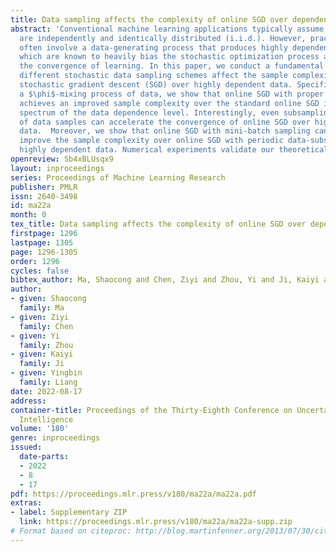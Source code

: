 ```yaml
---
title: Data sampling affects the complexity of online SGD over dependent data
abstract: 'Conventional machine learning applications typically assume that data samples
  are independently and identically distributed (i.i.d.). However, practical scenarios
  often involve a data-generating process that produces highly dependent data samples,
  which are known to heavily bias the stochastic optimization process and slow down
  the convergence of learning. In this paper, we conduct a fundamental study on how
  different stochastic data sampling schemes affect the sample complexity of online
  stochastic gradient descent (SGD) over highly dependent data. Specifically, with
  a $\phi$-mixing process of data, we show that online SGD with proper periodic data-subsampling
  achieves an improved sample complexity over the standard online SGD in the full
  spectrum of the data dependence level. Interestingly, even subsampling a subset
  of data samples can accelerate the convergence of online SGD over highly dependent
  data.  Moreover, we show that online SGD with mini-batch sampling can further substantially
  improve the sample complexity over online SGD with periodic data-subsampling over
  highly dependent data. Numerical experiments validate our theoretical results.  '
openreview: Sb4xBLUsqx9
layout: inproceedings
series: Proceedings of Machine Learning Research
publisher: PMLR
issn: 2640-3498
id: ma22a
month: 0
tex_title: Data sampling affects the complexity of online SGD over dependent data
firstpage: 1296
lastpage: 1305
page: 1296-1305
order: 1296
cycles: false
bibtex_author: Ma, Shaocong and Chen, Ziyi and Zhou, Yi and Ji, Kaiyi and Liang, Yingbin
author:
- given: Shaocong
  family: Ma
- given: Ziyi
  family: Chen
- given: Yi
  family: Zhou
- given: Kaiyi
  family: Ji
- given: Yingbin
  family: Liang
date: 2022-08-17
address:
container-title: Proceedings of the Thirty-Eighth Conference on Uncertainty in Artificial
  Intelligence
volume: '180'
genre: inproceedings
issued:
  date-parts:
  - 2022
  - 8
  - 17
pdf: https://proceedings.mlr.press/v180/ma22a/ma22a.pdf
extras:
- label: Supplementary ZIP
  link: https://proceedings.mlr.press/v180/ma22a/ma22a-supp.zip
# Format based on citeproc: http://blog.martinfenner.org/2013/07/30/citeproc-yaml-for-bibliographies/
---
```

